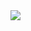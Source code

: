 <img src="https://capsule-render.vercel.app/api?type=venom&color=timeAuto&height=200&section=header&text=내일배움캠프&fontSize=50&fontcolor=black" />
